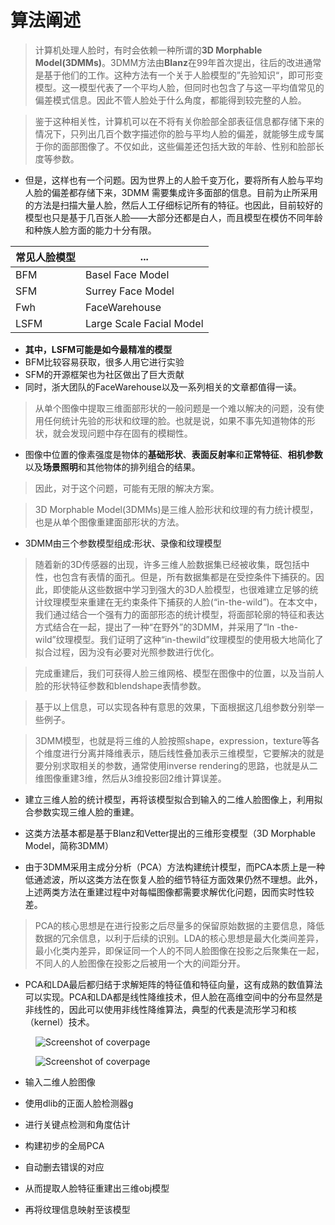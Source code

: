 # 算法阐述

> 计算机处理人脸时，有时会依赖一种所谓的**3D Morphable Model(3DMMs)**。3DMM方法由**Blanz**在99年首次提出，往后的改进通常是基于他们的工作。这种方法有一个关于人脸模型的”先验知识“，即可形变模型。这一模型代表了一个平均人脸，但同时也包含了与这一平均值常见的偏差模式信息。因此不管人脸处于什么角度，都能得到较完整的人脸。

> 鉴于这种相关性，计算机可以在不将有关你脸部全部表征信息都存储下来的情况下，只列出几百个数字描述你的脸与平均人脸的偏差，就能够生成专属于你的面部图像了。不仅如此，这些偏差还包括大致的年龄、性别和脸部长度等参数。

- 但是，这样也有一个问题。因为世界上的人脸千变万化，要将所有人脸与平均人脸的偏差都存储下来，3DMM 需要集成许多面部的信息。目前为止所采用的方法是扫描大量人脸，然后人工仔细标记所有的特征。也因此，目前较好的模型也只是基于几百张人脸——大部分还都是白人，而且模型在模仿不同年龄和种族人脸方面的能力十分有限。

| 常见人脸模型 | ... |
| --- | --- |
| BFM  | Basel Face Model |
| SFM | Surrey Face Model |
| Fwh    | FaceWarehouse  |
| LSFM | Large Scale Facial Model |

- **其中，LSFM可能是如今最精准的模型**
- BFM比较容易获取，很多人用它进行实验
- SFM的开源框架也为社区做出了巨大贡献
- 同时，浙大团队的FaceWarehouse以及一系列相关的文章都值得一读。

> 从单个图像中提取三维面部形状的一般问题是一个难以解决的问题，没有使用任何统计先验的形状和纹理的脸。也就是说，如果不事先知道物体的形状，就会发现问题中存在固有的模糊性。
  
- 图像中位置的像素强度是物体的**基础形状**、**表面反射率**和**正常特征**、**相机参数**以及**场景照明**和其他物体的排列组合的结果。

> 因此，对于这个问题，可能有无限的解决方案。


> 3D Morphable Model(3DMMs)是三维人脸形状和纹理的有力统计模型，也是从单个图像重建面部形状的方法。

- 3DMM由三个参数模型组成:形状、录像和纹理模型

> 随着新的3D传感器的出现，许多三维人脸数据集已经被收集，既包括中性，也包含有表情的面孔。但是，所有数据集都是在受控条件下捕获的。因此，即使能从这些数据中学习到强大的3D人脸模型，也很难建立足够的统计纹理模型来重建在无约束条件下捕获的人脸(“in-the-wild”)。在本文中，我们通过结合一个强有力的面部形态的统计模型，将面部轮廓的特征和表达方式结合在一起，提出了一种“在野外”的3DMM，并采用了“In -the-wild”纹理模型。我们证明了这种“in-thewild”纹理模型的使用极大地简化了拟合过程，因为没有必要对光照参数进行优化。

> 完成重建后，我们可获得人脸三维网格、模型在图像中的位置，以及当前人脸的形状特征参数和blendshape表情参数。

> 基于以上信息，可以实现各种有意思的效果，下面根据这几组参数分别举一些例子。

> 3DMM模型，也就是将三维的人脸按照shape，expression，texture等各个维度进行分离并降维表示，随后线性叠加表示三维模型，它要解决的就是要分别求取相关的参数，通常使用inverse rendering的思路，也就是从二维图像重建3维，然后从3维投影回2维计算误差。

- 建立三维人脸的统计模型，再将该模型拟合到输入的二维人脸图像上，利用拟合参数实现三维人脸的重建。

- 这类方法基本都是基于Blanz和Vetter提出的三维形变模型（3D Morphable Model，简称3DMM）

- 由于3DMM采用主成分分析（PCA）方法构建统计模型，而PCA本质上是一种低通滤波，所以这类方法在恢复人脸的细节特征方面效果仍然不理想。此外，上述两类方法在重建过程中对每幅图像都需要求解优化问题，因而实时性较差。

> PCA的核心思想是在进行投影之后尽量多的保留原始数据的主要信息，降低数据的冗余信息，以利于后续的识别。LDA的核心思想是最大化类间差异，最小化类内差异，即保证同一个人的不同人脸图像在投影之后聚集在一起，不同人的人脸图像在投影之后被用一个大的间距分开。

- PCA和LDA最后都归结于求解矩阵的特征值和特征向量，这有成熟的数值算法可以实现。PCA和LDA都是线性降维技术，但人脸在高维空间中的分布显然是非线性的，因此可以使用非线性降维算法，典型的代表是流形学习和核（kernel）技术。


<figure class="thumbnails">
    <img src="https://blog-1253739411.cos.ap-shanghai.myqcloud.com/static/img/bandicam/shape.jpg" alt="Screenshot of coverpage" title="Cover page">
</figure>


<figure class="thumbnails">
    <img src="https://blog-1253739411.cos.ap-shanghai.myqcloud.com/static/img/bandicam/graph_run%3D.png" alt="Screenshot of coverpage" title="Cover page">
</figure>



- 输入二维人脸图像

- 使用dlib的正面人脸检测器g

- 进行关键点检测和角度估计

- 构建初步的全局PCA

- 自动删去错误的对应

- 从而提取人脸特征重建出三维obj模型

- 再将纹理信息映射至该模型